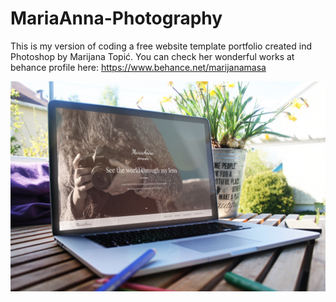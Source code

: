 # MariaAnna-Photography

This is my version of coding a free website template portfolio created ind Photoshop by Marijana Topić. 
You can check her wonderful works at behance profile here:
https://www.behance.net/marijanamasa

![laptop-preview](https://github.com/Gregoofolio/MariaAnna-Photography/blob/master/laptop-preview.jpg)

